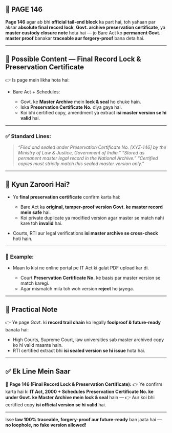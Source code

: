 ## 📄 **PAGE 146**

**Page 146** agar ab bhi **official tail-end block** ka part hai, toh yahaan par aksar **absolute final record lock**, **Govt. archive preservation certificate**, ya **master custody closure note** hota hai — jo Bare Act ko **permanent Govt. master proof** banakar **traceable aur forgery-proof** bana deta hai.

---

## 🔹 **Possible Content — Final Record Lock & Preservation Certificate**

👉 Is page mein likha hota hai:

* Bare Act + Schedules:

  * Govt. ke **Master Archive** mein **lock & seal** ho chuke hain.
  * Iska **Preservation Certificate No.** diya gaya hai.
  * Koi bhi certified copy, amendment ya extract **isi master version se hi valid** hai.

---

### ✅ **Standard Lines:**

> *“Filed and sealed under Preservation Certificate No. \[XYZ-146] by the Ministry of Law & Justice, Government of India.”*
> *“Stored as permanent master legal record in the National Archive.”*
> *“Certified copies must strictly match this sealed master version only.”*

---

## 🔹 **Kyun Zaroori Hai?**

* Ye **final preservation certificate** confirm karta hai:

  * Bare Act ka **original, tamper-proof version Govt. ke master record mein safe** hai.
  * Koi private duplicate ya modified version agar master se match nahi kare toh **invalid** hai.
* Courts, RTI aur legal verifications **isi master archive se cross-check** hoti hain.

---

### 🧩 **Example:**

* Maan lo kisi ne online portal pe IT Act ki galat PDF upload kar di.

  * Court **Preservation Certificate No.** ke basis par master version se match karegi.
  * Agar mismatch mila toh woh version **reject** ho jayega.

---

## 🔹 **Practical Note**

👉 Ye page Govt. ki **record trail chain** ko legally **foolproof & future-ready** banata hai:

* High Courts, Supreme Court, law universities sab master archived copy ko hi valid maante hain.
* RTI certified extract bhi **isi sealed version se hi issue** hota hai.

---

## ✅ **Ek Line Mein Saar**

📌 **Page 146 (Final Record Lock & Preservation Certificate):**
👉 Ye confirm karta hai ki **IT Act, 2000 + Schedules** **Preservation Certificate No. ke under Govt. ke Master Archive mein lock & seal** hain —
👉 Aur koi bhi certified copy **isi official version se hi valid** hai.

---

Isse **law 100% traceable, forgery-proof aur future-ready** ban jaata hai — **no loophole, no fake version allowed!**
